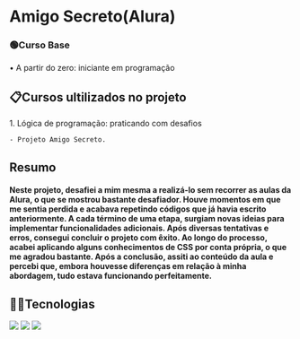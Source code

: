 
<h1>Amigo Secreto(Alura)</h1>
<p></p>

<h3>🟢Curso Base</h3>
<p>• A partir do zero: iniciante em programação</p>

<h2>📋Cursos ultilizados no projeto</h2>
<p> 1. Lógica de programação: praticando com desafios
  
    - Projeto Amigo Secreto.
</p>
<h2>Resumo</h2>

<h4>Neste projeto, desafiei a mim mesma a realizá-lo sem recorrer as aulas da Alura, o que se mostrou bastante desafiador. Houve momentos em que me sentia perdida e acabava repetindo códigos que já havia escrito anteriormente. A cada término de uma etapa, surgiam novas ideias para implementar funcionalidades adicionais. Após diversas tentativas e erros, consegui concluir o projeto com êxito. Ao longo do processo, acabei aplicando alguns conhecimentos de CSS por conta própria, o que me agradou bastante. Após a conclusão, assiti ao conteúdo da aula e percebi que, embora houvesse diferenças em relação à minha abordagem, tudo estava funcionando perfeitamente.

</h4>


## 👨‍💻Tecnologias
<div>
  <img src="https://img.shields.io/badge/HTML-orange?style=for-the-badge&logo=html5&logoColor=white">
  <img src="https://img.shields.io/badge/JavaScript-F7DF1E?style=for-the-badge&logo=javascript&logoColor=black">
<img src="https://img.shields.io/badge/CSS-1572B6?style=for-the-badge&logo=css3&logoColor=white">
</div>

